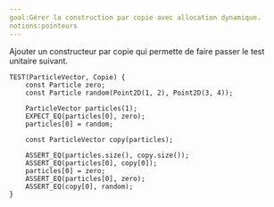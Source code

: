 ```yaml
---
goal:Gérer la construction par copie avec allocation dynamique.
notions:pointeurs
---
```

Ajouter un constructeur par copie qui permette de faire passer le test unitaire suivant. 

	TEST(ParticleVector, Copie) {
		const Particle zero;
		const Particle random(Point2D(1, 2), Point2D(3, 4));
    
		ParticleVector particles(1);
		EXPECT_EQ(particles[0], zero);
		particles[0] = random;
    
		const ParticleVector copy(particles);
    
		ASSERT_EQ(particles.size(), copy.size());
		ASSERT_EQ(particles[0], copy[0]);
		particles[0] = zero;
		ASSERT_EQ(particles[0], zero);
		ASSERT_EQ(copy[0], random);
	}